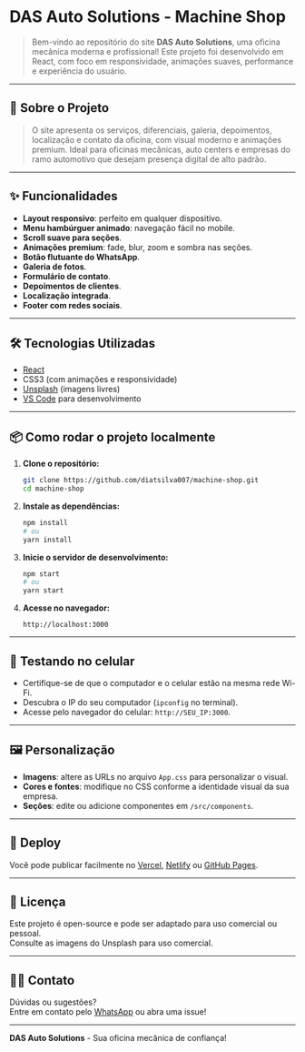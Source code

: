 
# DAS Auto Solutions - Machine Shop

> Bem-vindo ao repositório do site **DAS Auto Solutions**, uma oficina mecânica moderna e profissional! Este projeto foi desenvolvido em React, com foco em responsividade, animações suaves, performance e experiência do usuário.

---

## 🚗 Sobre o Projeto

>O site apresenta os serviços, diferenciais, galeria, depoimentos, localização e contato da oficina, com visual moderno e animações premium. Ideal para oficinas mecânicas, auto centers e empresas do ramo automotivo que desejam presença digital de alto padrão.

---

## ✨ Funcionalidades

- **Layout responsivo**: perfeito em qualquer dispositivo.
- **Menu hambúrguer animado**: navegação fácil no mobile.
- **Scroll suave para seções**.
- **Animações premium**: fade, blur, zoom e sombra nas seções.
- **Botão flutuante do WhatsApp**.
- **Galeria de fotos**.
- **Formulário de contato**.
- **Depoimentos de clientes**.
- **Localização integrada**.
- **Footer com redes sociais**.

---

## 🛠️ Tecnologias Utilizadas

- [React](https://react.dev/)
- CSS3 (com animações e responsividade)
- [Unsplash](https://unsplash.com/) (imagens livres)
- [VS Code](https://code.visualstudio.com/) para desenvolvimento

---

## 📦 Como rodar o projeto localmente

1. **Clone o repositório:**
   ```bash
   git clone https://github.com/diatsilva007/machine-shop.git
   cd machine-shop
   ```

2. **Instale as dependências:**
   ```bash
   npm install
   # ou
   yarn install
   ```

3. **Inicie o servidor de desenvolvimento:**
   ```bash
   npm start
   # ou
   yarn start
   ```

4. **Acesse no navegador:**
   ```
   http://localhost:3000
   ```

---

## 📱 Testando no celular

- Certifique-se de que o computador e o celular estão na mesma rede Wi-Fi.
- Descubra o IP do seu computador (`ipconfig` no terminal).
- Acesse pelo navegador do celular: `http://SEU_IP:3000`.

---

## 🖼️ Personalização

- **Imagens**: altere as URLs no arquivo `App.css` para personalizar o visual.
- **Cores e fontes**: modifique no CSS conforme a identidade visual da sua empresa.
- **Seções**: edite ou adicione componentes em `/src/components`.

---

## 🚀 Deploy

Você pode publicar facilmente no [Vercel](https://vercel.com/), [Netlify](https://www.netlify.com/) ou [GitHub Pages](https://pages.github.com/).

---

## 📄 Licença

Este projeto é open-source e pode ser adaptado para uso comercial ou pessoal.  
Consulte as imagens do Unsplash para uso comercial.

---

## 🙋‍♂️ Contato

Dúvidas ou sugestões?  
Entre em contato pelo [WhatsApp](https://wa.me/seu-numero) ou abra uma issue!

---

**DAS Auto Solutions** - Sua oficina mecânica de confiança!
